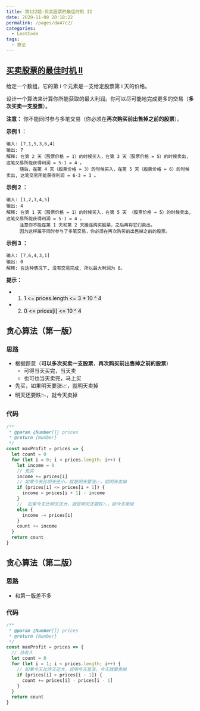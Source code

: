 ```yaml
---
title: 第122题-买卖股票的最佳时机 II
date: 2020-11-08 20:18:22
permalink: /pages/da47c2/
categories:
  - LeetCode
tags:
  - 算法
---
```


## [买卖股票的最佳时机 II](https://leetcode-cn.com/problems/best-time-to-buy-and-sell-stock-ii/solution/)

给定一个数组，它的第 i 个元素是一支给定股票第 i 天的价格。

设计一个算法来计算你所能获取的最大利润。你可以尽可能地完成更多的交易（**多次买卖一支股票**）。

**注意：** 你不能同时参与多笔交易（你必须在**再次购买前出售掉之前的股票**）。

**示例 1 ：**

```
输入: [7,1,5,3,6,4]
输出: 7
解释: 在第 2 天（股票价格 = 1）的时候买入，在第 3 天（股票价格 = 5）的时候卖出, 这笔交易所能获得利润 = 5-1 = 4 。
     随后，在第 4 天（股票价格 = 3）的时候买入，在第 5 天（股票价格 = 6）的时候卖出, 这笔交易所能获得利润 = 6-3 = 3 。
```

<!-- more -->

**示例 2 ：**

```
输入: [1,2,3,4,5]
输出: 4
解释: 在第 1 天（股票价格 = 1）的时候买入，在第 5 天 （股票价格 = 5）的时候卖出, 这笔交易所能获得利润 = 5-1 = 4 。
     注意你不能在第 1 天和第 2 天接连购买股票，之后再将它们卖出。
     因为这样属于同时参与了多笔交易，你必须在再次购买前出售掉之前的股票。
```

**示例 3 ：**

```
输入: [7,6,4,3,1]
输出: 0
解释: 在这种情况下, 没有交易完成, 所以最大利润为 0。
```

**提示：**

- 1. <font style="background: #eee; color: black;"> 1 <= prices.length <= 3 \* 10 ^ 4 </font>
- 2. <font style="background: #eee; color: black;"> 0 <= prices[i] <= 10 ^ 4 </font>

## 贪心算法（第一版）

### 思路

- 根据题意（**可以多次买卖一支股票**，**再次购买前出售掉之前的股票**）
  - 可得当天买完，当天卖
  - 也可也当天卖完，马上买
- 先买，如果明天要涨📈，就明天卖掉
- 明天还要跌📉，就今天卖掉

### 代码

```JavaScript
/**
 * @param {Number[]} prices
 * @return {Number}
 */
const maxProfit = prices => {
  let count = 0
  for (let i = 0; i < prices.length; i++) {
    let income = 0
    // 先买
    income += prices[i]
    // 如果今天比明天还小，就是明天要涨📈，就明天卖掉
    if (prices[i] <= prices[i + 1]) {
      income = prices[i + 1] - income
    }
    //  如果今天比明天还大，就是明天还要跌📉，就今天卖掉
    else {
      income -= prices[i]
    }
    count += income
  }
  return count
}
```

## 贪心算法（第二版）

### 思路

- 和第一版差不多

### 代码

```JavaScript
/**
 * @param {Number[]} prices
 * @return {Number}
 */
const maxProfit = prices => {
  // 总收入
  let count = 0
  for (let i = 1; i < prices.length; i++) {
    // 如果今天比昨天还大，说明今天是涨，今天就要卖掉
    if (prices[i] > prices[i - 1]) {
      count += prices[i] - prices[i - 1]
    }
  }
  return count
}
```